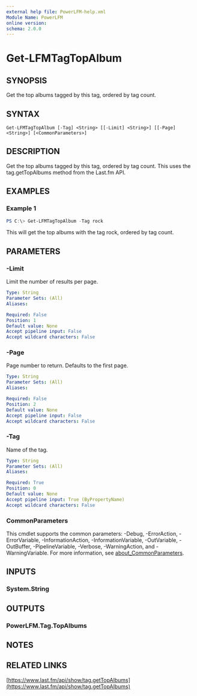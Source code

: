 ```yaml
---
external help file: PowerLFM-help.xml
Module Name: PowerLFM
online version:
schema: 2.0.0
---
```


# Get-LFMTagTopAlbum

## SYNOPSIS
Get the top albums tagged by this tag, ordered by tag count.

## SYNTAX

```
Get-LFMTagTopAlbum [-Tag] <String> [[-Limit] <String>] [[-Page] <String>] [<CommonParameters>]
```

## DESCRIPTION
Get the top albums tagged by this tag, ordered by tag count. This uses the tag.getTopAlbums method from the Last.fm API.

## EXAMPLES

### Example 1
```powershell
PS C:\> Get-LFMTagTopAlbum -Tag rock
```

This will get the top albums with the tag rock, ordered by tag count.

## PARAMETERS

### -Limit
Limit the number of results per page.

```yaml
Type: String
Parameter Sets: (All)
Aliases:

Required: False
Position: 1
Default value: None
Accept pipeline input: False
Accept wildcard characters: False
```

### -Page
Page number to return. Defaults to the first page.

```yaml
Type: String
Parameter Sets: (All)
Aliases:

Required: False
Position: 2
Default value: None
Accept pipeline input: False
Accept wildcard characters: False
```

### -Tag
Name of the tag.

```yaml
Type: String
Parameter Sets: (All)
Aliases:

Required: True
Position: 0
Default value: None
Accept pipeline input: True (ByPropertyName)
Accept wildcard characters: False
```

### CommonParameters
This cmdlet supports the common parameters: -Debug, -ErrorAction, -ErrorVariable, -InformationAction, -InformationVariable, -OutVariable, -OutBuffer, -PipelineVariable, -Verbose, -WarningAction, and -WarningVariable. For more information, see [about_CommonParameters](http://go.microsoft.com/fwlink/?LinkID=113216).

## INPUTS

### System.String

## OUTPUTS

### PowerLFM.Tag.TopAlbums

## NOTES

## RELATED LINKS

[https://www.last.fm/api/show/tag.getTopAlbums](https://www.last.fm/api/show/tag.getTopAlbums)
